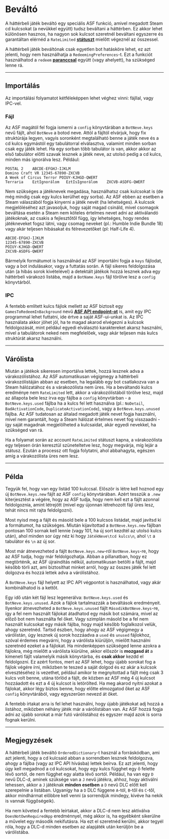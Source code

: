 # Beváltó

A háttérbeli játék beváltó egy speciális ASF funkció, amivel megadott Steam cd kulcsokat (a nevükkel együtt) tudsz beváltani a háttérben. Ez akkor lehet különösen hasznos, ha nagyon sok kulcsot szeretnél beváltani egyszerre és garantáltan elérnéd a `RateLimited` **[státuszt](https://github.com/JustArchiNET/ArchiSteamFarm/wiki/FAQ#what-is-the-meaning-of-status-when-redeeming-a-key)** mielőtt végeznél az összessel.

A háttérbeli játék beváltónak csak egyetlen bot hatásköre lehet, ez azt jelenti, hogy nem használhatja a `RedeemingPreferences`-t. Ezt a funkciót használhatod a `redeem` **[paranccsal](https://github.com/JustArchiNET/ArchiSteamFarm/wiki/Commands)** együtt (vagy ahelyett), ha szükséged lenne rá.

* * *

## Importálás

Az importálási folyamatot kétféleképpen lehet véghez vinni: fájllal, vagy IPC-vel.

### Fájl

Az ASF magától fel fogja ismerni a `config` könyvtárában a `BotNeve.keys` nevű fájlt, ahol `BotNeve` a botod neve. Attól a fájltól elvárjuk, hogy fix struktúrája legyen, vagyis soronként megtalálható benne a játék neve és a cd kulcs egymástól egy tabulátorral elválasztva, valamint minden sorban csak egy játék lehet. Ha egy sorban több tabulátor is van, akkor akkor az első tabulátor előtti szavak lesznek a játék neve, az utolsó pedig a cd kulcs, minden más ignorálva lesz. Például:

    POSTAL 2    ABCDE-EFGHJ-IJKLM
    Domino Craft VR 12345-67890-ZXCVB
    A Week of Circus Terror POIUY-KJHGD-QWERT
    Terraria    EztIgnorálom   EztIsIgnorálom    ZXCVB-ASDFG-QWERT
    

Nem szükséges a játéknevek megadása, használhatsz csak kulcsokat is (de még mindig csak egy kulcs kerülhet egy sorba). Az ASF ebben az esetben a Steam válaszából fogja kinyerni a játék nevét (ha lehetséges). A kulcsok megjelöléséhez azt javasoljuk, hogy saját magad csináld, mivel csomagok beváltása esetén a Steam nem köteles értelmes nevet adni az aktiválandó játékoknak, az csakis a fejlesztőtől függ, így lehetséges, hogy rendes játékneveket fogsz látni, vagy csomag neveket (pl.: Humble Indie Bundle 18) vagy akár teljesen hibásakat és félrevezetőket (pl: Half-Life 4).

    ABCDE-EFGHJ-IJKLM
    12345-67890-ZXCVB
    POIUY-KJHGD-QWERT
    ZXCVB-ASDFG-QWERT
    

Bármelyik formátumot is használnád az ASF importálni fogja a `keys` fájlodat, vagy a bot indulásakor, vagy a futtatás során. A fájl sikeres feldolgozása után (a hibás sorok kivételével) a detektált játékok hozzá lesznek adva egy háttérbeli várakozó listába, majd a `BotName.keys` fájl törölve lesz a `config` könyvtárból.

### IPC

A fentebb említett kulcs fájlok mellett az ASF biztosít egy `GamesToRedeemInBackground` nevű **[ASF API endpoint-ot](https://github.com/JustArchiNET/ArchiSteamFarm/wiki/IPC#asf-api)** is, amit egy IPC programmal lehet futtatni, ide értve a saját ASF-ui-unkat is. Az IPC használata akkor jöhet jól, ha te magad akarod elvégezni a kulcsok feldolgozását, mint például egyedi elválasztó karaktereket akarsz használni, mivel a tabulátorok neked nem megfelelőek, vagy akár teljesen más kulcs struktúrát akarsz használni.

* * *

## Várólista

Miután a játékok sikeresen importálva lettek, hozzá lesznek adva a várakozólistához. Az ASF automatikusan végigmegy a háttérbeli várakozólistáján abban az esetben, ha legalább egy bot csatlakozva van a Steam hálózatához és a várakozólista nem üres. Ha a beváltandó kulcs eredménye nem `RateLimited` lett, akkor a várakozólistából törölve lesz, majd az állapota bele lesz írva egy fájlba a `config` könyvtárban - a `BotNeve.keys.used` fájlba ha a kulcs fel lett használva (pl.: `NoDetail`, `BadActivationCode`, `DuplicateActivationCode`), vagy a `BotNeve.keys.unused` fájlba. Az ASF tudatosan az általad megadott játék nevet fogja használni, mivel nem garantált, hogy a Steam hálózat értelmes nevet fog visszaadni - így saját magadnak megjelölheted a kulcsaidat, akár egyedi nevekkel, ha szükséged van rá.

Ha a folyamat során az account `RateLimited` státuszt kapna, a várakozólista egy teljesen órán keresztül szüneteltetve lesz, hogy megvárja, míg lejár a státusz. Ezután a processz ott fogja folytatni, ahol abbahagyta, egészen amíg a várakozólista üres nem lesz.

* * *

## Példa

Tegyük fel, hogy van egy listád 100 kulccsal. Először is létre kell hoznod egy új `BotNeve.keys.new` fájlt az ASF `config` könyvtárában. Azért tesszük a `.new` kiterjesztést a végére, hogy az ASF tudja, hogy nem kell ezt a fájlt azonnal feldolgoznia, amint létrejött (mivel egy újonnan létrehozott fájl üres lesz, tehát nincs mit rajta feldolgozni).

Most nyisd meg a fájlt és másold bele a 100 kulcsos listádat, majd javítsd ki a formátumot, ha szükséges. Miután kijavítottad a `BotNeve.keys.new` fájlban pontosan 100 sornak kell lennie (vagy 101, ha új sort kezdtél az utolsó kulcs után), ahol minden sor úgy néz ki hogy `JátékNeve\tcd kulcs\n`, ahol `\t` a tabulátor és `\n` az új sor.

Most már átnevezheted a fájlt `BotNeve.keys.new`-ról `BotNeve.keys`-re, hogy az ASF tudja, hogy már feldolgozhatja. Abban a pillanatban, hogy ez megtörténik, az ASF újraindítás nélkül, automatikusan betölti a fájlt, majd később törli azt, ami biztosíthat minket arról, hogy az összes játék fel lett dolgozva és hozzá lettek adva a várólistához.

A `BotNeve.keys` fájl helyett az IPC API végpontot is használhatod, vagy akár kombinálhatod is a kettőt.

Egy idő után két fájl lesz legenerálva: `BotNeve.keys.used` és `BotNeve.keys.unused`. Azok a fájlok tartalmazzák a beváltások eredményeit. Ilyenkor átnevezheted a `BotNeve.keys.unused` fájlt `MásodikBotNeve.keys`-re, így a fel nem használt fájlokat átadhatod egy másik bot számára, mivel az előző bot nem használta fel őket. Vagy szimplán másold be a fel nem használt kulcsokat egy másik fájlba, hogy majd később foglalkozol velük, ahogy szeretnéd. Tartsd észben, hogy ahogy az ASF végigmegy a várólistán, úgy lesznek új sorok hozzáadva a `used` és `unused` fájlokhoz, szóval érdemes megvárni, hogy a várólista kiürüljön, mielőtt használni szeretnéd ezeket a a fájlokat. Ha mindenképpen szükséged lenne azokra a fájlokra, még mielőtt a várólista kiürülne, akkor először is **mozgasd át** a kimeneti fájlt valamelyik másik könyvtárba, és **csak akkor** kezdd el feldolgozni. Ez azért fontos, mert az ASF lehet, hogy újabb sorokat fog a fájlok végére írni, miközben te teszed a saját dolgod és ez akár a kulcsok elvesztéséhez is vezethet, például amikor te megnyitottad a fájlt még csak 3 kulcs volt benne, utána törlöd a fájlt, de közben az ASF még 4 új kulcsot hozzáadott és ezt a 4 új kulcsot is letörölted. Ha meg akarod nyitni azokat a fájlokat, akkor légy biztos benne, hogy előtte elmozgatod őket az ASF `config` könyvtárából, vagy egyszerűen nevezd át őket.

A fentebb írtakat arra is fel lehet használni, hogy újabb játékokat adj hozzá a listához, miközben néhány játék már a várólistában van. Az ASF hozzá fogja adni az újabb sorokat a már futó várólistához és egyszer majd azok is sorra fognak kerülni.

* * *

## Megjegyzések

A háttérbeli játék beváltó `OrderedDictionary`-t használ a forráskódban, ami azt jelenti, hogy a cd kulcsaid abban a sorrendben lesznek feldolgozva, ahogy a fájlba (vagy az IPC API hívásba) lettek beírva. Ez azt jelenti, hogy úgy kell megadnod a cd kulcsokat, hogy egy kulcs függhet egy ő felette lévő sortól, de nem függhet egy alatta lévő sortól. Például, ha van egy `D` nevű DLC-d, aminek szüksége van a `J` nevű játékra, ahhoz, hogy aktiválni lehessen, akkor a `J` játéknak **minden esetben** a `D` nevű DLC előtt kell szerepelnie a listában. Ugyanígy ha a `D` DLC függene `A`-tól, `B`-től és `C`-től, akkor mindhármat előbbre kell venni (a sorrendjük mindegy, kivéve ha nekik is vannak függőségeik).

Ha nem követed a fentebb leírtakat, akkor a DLC-d nem lesz aktiválva `DoesNotOwnRequiredApp` eredménnyel, még akkor is, ha egyébként sikerülne a művelet egy második nekifutásra. Ha ezt el szeretnéd kerülni, akkor tegyél róla, hogy a DLC-d minden esetben az alapjáték után kerüljön be a várólistába.